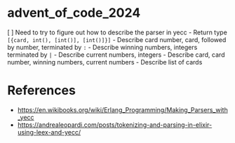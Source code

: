 advent_of_code_2024
=====

[ ] Need to try to figure out how to describe the parser in yecc
    - Return type `[{card, int(), [int()], [int()]}]`
    - Describe card number, card, followed by number, terminated by `:`
    - Describe winning numbers, integers terminated by `|`
    - Describe current numbers, integers
    - Describe card, card number, winning numbers, current numbers
    - Describe list of cards

References
=====

- https://en.wikibooks.org/wiki/Erlang_Programming/Making_Parsers_with_yecc
- https://andrealeopardi.com/posts/tokenizing-and-parsing-in-elixir-using-leex-and-yecc/
